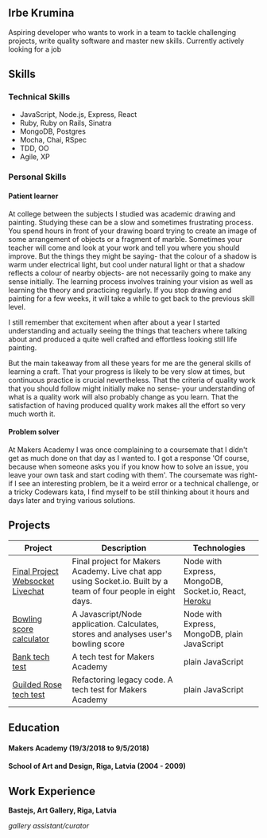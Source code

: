 ## Irbe Krumina

Aspiring developer who wants to work in a team to tackle challenging projects, write quality software and master new skills.
Currently actively looking for a job

## Skills

### Technical Skills

- JavaScript, Node.js, Express, React
- Ruby, Ruby on Rails, Sinatra
- MongoDB, Postgres
- Mocha, Chai, RSpec
- TDD, OO
- Agile, XP

### Personal Skills

#### Patient learner

At college between the subjects I studied was academic drawing and painting. Studying these can be a slow and sometimes frustrating process. You spend hours in front of your drawing board trying to create an image of some arrangement of objects or a fragment of marble. Sometimes your teacher will come and look at your work and tell you where you should improve. But the things they might be saying- that the colour of a shadow is warm under electrical light, but cool under natural light or that a shadow reflects a colour of nearby objects- are not necessarily going to make any sense initially. The learning process involves training your vision as well as learning the theory and practicing regularly. If you stop drawing and painting for a few weeks, it will take a while to get back to the previous skill level.

I still remember that excitement when after about a year I started understanding and actually seeing the things that teachers where talking about and produced a quite well crafted and effortless looking still life painting.

But the main takeaway from all these years for me are the general skills of learning a craft. That your progress is likely to be very slow at times, but continuous practice is crucial nevertheless. That the criteria of quality work that you should follow might initially make no sense- your understanding of what is a quality work will also probably change as you learn. That the satisfaction of having produced quality work makes all the effort so very much worth it.

#### Problem solver

At Makers Academy I was once complaining to a coursemate that I didn't get as much done on that day as I wanted to. I got a response 'Of course, because when someone asks you if you know how to solve an issue, you leave your own task and start coding with them'. The coursemate was right- if I see an interesting problem, be it a weird error or a technical challenge, or a tricky Codewars kata, I find myself to be still thinking about it hours and days later and trying various solutions.

## Projects

| Project | Description | Technologies |
| --- | --- | --- |
|[Final Project Websocket Livechat](https://github.com/jbropho/final-project-websocket-livechat/blob/master/README.md) | Final project for Makers Academy. Live chat app using Socket.io. Built by a team of four people in eight days. | Node with Express, MongoDB, Socket.io, React, [Heroku](https://finalprojectwebsocketlivechat.herokuapp.com/)|
| [Bowling score calculator](https://github.com/irbekrm/bowling-challenge/blob/master/README.md) | A Javascript/Node application. Calculates, stores and analyses user's bowling score | Node with Express, MongoDB, plain JavaScript |
|[Bank tech test](https://github.com/irbekrm/Bank/blob/master/README.md) | A tech test for Makers Academy | plain JavaScript |
| [Guilded Rose tech test](https://github.com/irbekrm/GildedRose/blob/master/README.md) | Refactoring legacy code. A tech test for Makers Academy | plain JavaScript |

## Education

#### Makers Academy (19/3/2018 to 9/5/2018)

#### School of Art and Design, Riga, Latvia (2004 - 2009)


## Work Experience

**Bastejs, Art Gallery, Riga, Latvia** 

*gallery assistant/curator*  
